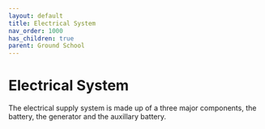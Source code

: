 ```yaml
---
layout: default
title: Electrical System
nav_order: 1000
has_children: true
parent: Ground School
---
```


# Electrical System

The electrical supply system is made up of a three major components, the battery, the generator and the auxillary battery.

